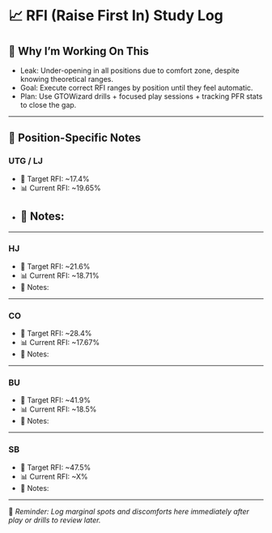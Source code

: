 # 📈 RFI (Raise First In) Study Log

## 🔷 Why I’m Working On This

- Leak: Under-opening in all positions due to comfort zone, despite knowing theoretical ranges.
- Goal: Execute correct RFI ranges by position until they feel automatic.
- Plan: Use GTOWizard drills + focused play sessions + tracking PFR stats to close the gap.

---

## 🔷 Position-Specific Notes

### UTG / LJ
- 🎯 Target RFI: ~17.4%
- 📊 Current RFI: ~19.65%
- 📝 Notes:
  - 

---

### HJ
- 🎯 Target RFI: ~21.6%
- 📊 Current RFI: ~18.71%
- 📝 Notes:
  

---

### CO
- 🎯 Target RFI: ~28.4%
- 📊 Current RFI: ~17.67%
- 📝 Notes:
  

---

### BU
- 🎯 Target RFI: ~41.9%
- 📊 Current RFI: ~18.5%
- 📝 Notes:
  

---

### SB
- 🎯 Target RFI: ~47.5%
- 📊 Current RFI: ~X%
- 📝 Notes:

---

📌 *Reminder: Log marginal spots and discomforts here immediately after play or drills to review later.*
